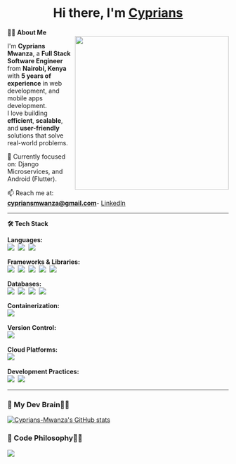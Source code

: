 <h1 align="center"> Hi there, I'm <a href="https://www.linkedin.com/in/cyprians-mwanza-3665882b1/">Cyprians</a></h1>

<!-- Header Links -->
<p align="center">
<!--   <a href="#">Portfolio</a> - -->
<!--   <a href="#">Twitter</a> - -->
<!--   <a href="#">Website</a> - -->
<!--   <a href="#">Featured</a> - -->
<!--   <a href="cypriansmwanza@gmail.com">Contact Me</a> -->
</p>


👨‍💻 **About Me**  
<img src="https://raw.githubusercontent.com/sanjay-kv/sanjay-kv/main/Assets/illustration.png" width="350px" align="right">

I'm **Cyprians Mwanza**, a **Full Stack Software Engineer** from **Nairobi, Kenya** with **5 years of experience** in web development, and mobile apps development.  
I love building **efficient**, **scalable**, and **user-friendly** solutions that solve real-world problems.

🌱 Currently focused on: Django Microservices, and Android (Flutter).

📫 Reach me at: **cypriansmwanza@gmail.com**-
<a href="https://www.linkedin.com/in/cyprians-mwanza-3665882b1/">LinkedIn</a>



------
<!--- Adding Tech Stack open Section -->

**🛠 Tech Stack**

**Languages:**  
<img src="https://img.shields.io/badge/Dart-0175C2?style=flat&logo=dart&logoColor=white">&nbsp;
<img src="https://img.shields.io/badge/Java-ED8B00?style=flat&logo=openjdk&logoColor=white">&nbsp;
<img src="https://img.shields.io/badge/Python-3776AB?style=flat&logo=python&logoColor=white">&nbsp;


**Frameworks & Libraries:**  
<img src="https://img.shields.io/badge/Flutter-02569B?style=flat&logo=flutter&logoColor=white">&nbsp;
<img src="https://img.shields.io/badge/Spring Boot-6DB33F?style=flat&logo=springboot&logoColor=white">&nbsp;
<img src="https://img.shields.io/badge/Django-092E20?style=flat&logo=django&logoColor=white">&nbsp;
<img src="https://img.shields.io/badge/React-20232A?style=flat&logo=react&logoColor=61DAFB">&nbsp;
<img src="https://img.shields.io/badge/Android-3DDC84?style=flat&logo=android&logoColor=white">&nbsp;

**Databases:**  
<img src="https://img.shields.io/badge/MySQL-4479A1?style=flat&logo=mysql&logoColor=white">&nbsp;
<img src="https://img.shields.io/badge/PostgreSQL-4169E1?style=flat&logo=postgresql&logoColor=white">&nbsp;
<img src="https://img.shields.io/badge/Firebase-FFCA28?style=flat&logo=firebase&logoColor=black">&nbsp;
<img src="https://img.shields.io/badge/MongoDB-47A248?style=flat&logo=mongodb&logoColor=white">&nbsp;
 
**Containerization:**  
<img src="https://img.shields.io/badge/Docker-2496ED?style=flat&logo=docker&logoColor=white">&nbsp;


**Version Control:**  
<img src="https://img.shields.io/badge/Git-F05032?style=flat&logo=git&logoColor=white">&nbsp;


**Cloud Platforms:**  
<img src="https://img.shields.io/badge/AWS-232F3E?style=flat&logo=amazon-aws&logoColor=white">&nbsp;

**Development Practices:**  
<img src="https://img.shields.io/badge/GitHub_Actions-2088FF?style=flat&logo=githubactions&logoColor=white">&nbsp;
<img src="https://img.shields.io/badge/Microservices-FF6C37?style=flat&logo=architect&logoColor=white">&nbsp;


---

### 🧠 My Dev Brain👨‍💻

[![Cyprians-Mwanza's GitHub stats](https://github-readme-stats.vercel.app/api?username=Cyprians-Mwanza&show_icons=true)](https://github.com/Cyprians-Mwanza)




### 🧠 Code Philosophy👨‍💻
![](https://quotes-github-readme.vercel.app/api?type=horizontal&theme=light)


